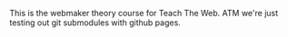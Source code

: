This is the webmaker theory course for Teach The Web. ATM we're just testing out git submodules with github pages.
